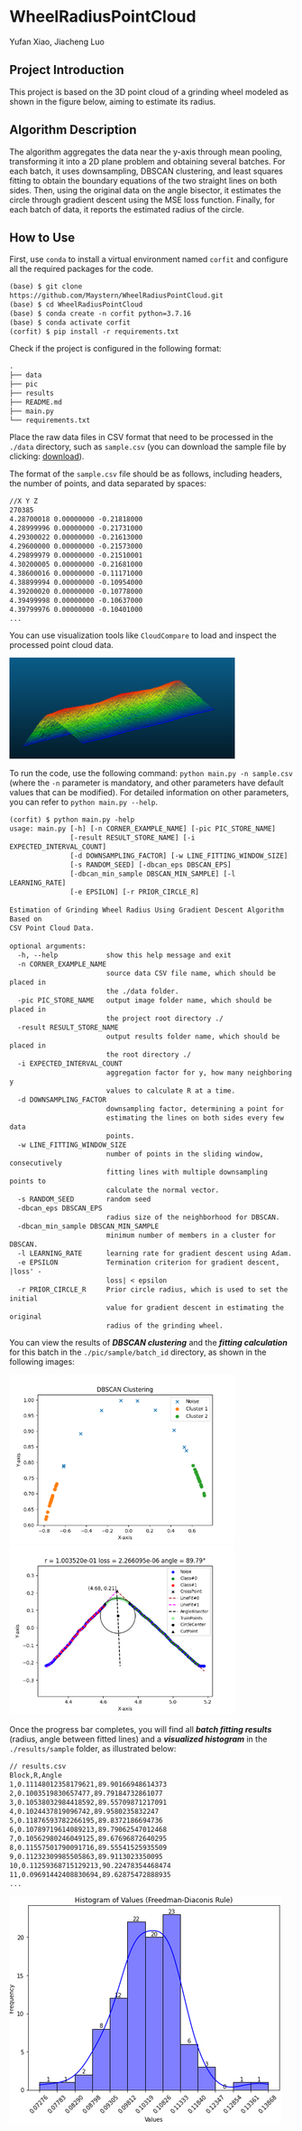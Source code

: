 # WheelRadiusPointCloud

Yufan Xiao, Jiacheng Luo

## Project Introduction

This project is based on the 3D point cloud of a grinding wheel modeled as shown in the figure below, aiming to estimate its radius.

## Algorithm Description
The algorithm aggregates the data near the y-axis through mean pooling, transforming it into a 2D plane problem and obtaining several batches. For each batch, it uses downsampling, DBSCAN clustering, and least squares fitting to obtain the boundary equations of the two straight lines on both sides. Then, using the original data on the angle bisector, it estimates the circle through gradient descent using the MSE loss function. Finally, for each batch of data, it reports the estimated radius of the circle.


## How to Use

First, use `conda` to install a virtual environment named `corfit` and configure all the required packages for the code.

```
(base) $ git clone https://github.com/Maystern/WheelRadiusPointCloud.git
(base) $ cd WheelRadiusPointCloud
(base) $ conda create -n corfit python=3.7.16
(base) $ conda activate corfit
(corfit) $ pip install -r requirements.txt
```

Check if the project is configured in the following format:

```
.
├── data
├── pic
├── results
├── README.md
├── main.py
└── requirements.txt
```

Place the raw data files in CSV format that need to be processed in the `./data` directory, such as `sample.csv` (you can download the sample file by clicking: [download](https://share.weiyun.com/1Azqvb3Y)).

The format of the `sample.csv` file should be as follows, including headers, the number of points, and data separated by spaces:

```
//X Y Z
270385
4.28700018 0.00000000 -0.21818000
4.28999996 0.00000000 -0.21731000
4.29300022 0.00000000 -0.21613000
4.29600000 0.00000000 -0.21573000
4.29899979 0.00000000 -0.21510001
4.30200005 0.00000000 -0.21681000
4.38600016 0.00000000 -0.11171000
4.38899994 0.00000000 -0.10954000
4.39200020 0.00000000 -0.10778000
4.39499998 0.00000000 -0.10637000
4.39799976 0.00000000 -0.10401000
...
```

You can use visualization tools like `CloudCompare` to load and inspect the processed point cloud data.

<img src="https://raw.githubusercontent.com/Maystern/picbed/main/image-20231226205904746.png" alt="Your Image" width="400"/>


To run the code, use the following command: `python main.py -n sample.csv` (where the `-n` parameter is mandatory, and other parameters have default values that can be modified). For detailed information on other parameters, you can refer to `python main.py --help`.

```
(corfit) $ python main.py -help
usage: main.py [-h] [-n CORNER_EXAMPLE_NAME] [-pic PIC_STORE_NAME]
               [-result RESULT_STORE_NAME] [-i EXPECTED_INTERVAL_COUNT]
               [-d DOWNSAMPLING_FACTOR] [-w LINE_FITTING_WINDOW_SIZE]
               [-s RANDOM_SEED] [-dbcan_eps DBSCAN_EPS]
               [-dbcan_min_sample DBSCAN_MIN_SAMPLE] [-l LEARNING_RATE]
               [-e EPSILON] [-r PRIOR_CIRCLE_R]

Estimation of Grinding Wheel Radius Using Gradient Descent Algorithm Based on
CSV Point Cloud Data.

optional arguments:
  -h, --help            show this help message and exit
  -n CORNER_EXAMPLE_NAME
                        source data CSV file name, which should be placed in
                        the ./data folder.
  -pic PIC_STORE_NAME   output image folder name, which should be placed in
                        the project root directory ./
  -result RESULT_STORE_NAME
                        output results folder name, which should be placed in
                        the root directory ./
  -i EXPECTED_INTERVAL_COUNT
                        aggregation factor for y, how many neighboring y
                        values to calculate R at a time.
  -d DOWNSAMPLING_FACTOR
                        downsampling factor, determining a point for
                        estimating the lines on both sides every few data
                        points.
  -w LINE_FITTING_WINDOW_SIZE
                        number of points in the sliding window, consecutively
                        fitting lines with multiple downsampling points to
                        calculate the normal vector.
  -s RANDOM_SEED        random seed
  -dbcan_eps DBSCAN_EPS
                        radius size of the neighborhood for DBSCAN.
  -dbcan_min_sample DBSCAN_MIN_SAMPLE
                        minimum number of members in a cluster for DBSCAN.
  -l LEARNING_RATE      learning rate for gradient descent using Adam.
  -e EPSILON            Termination criterion for gradient descent, |loss' -
                        loss| < epsilon
  -r PRIOR_CIRCLE_R     Prior circle radius, which is used to set the initial
                        value for gradient descent in estimating the original
                        radius of the grinding wheel.
```


You can view the results of ***DBSCAN clustering*** and the ***fitting calculation*** for this batch in the `./pic/sample/batch_id` directory, as shown in the following images:

<img src="https://raw.githubusercontent.com/Maystern/picbed/main/DBSCAN_clustering_result.png" alt="DBSCAN_clustering_result" width="400"/> <img src="https://raw.githubusercontent.com/Maystern/picbed/main/new_scatter_plot——1.png" alt="new_scatter_plot——1" width="400"/>


Once the progress bar completes, you will find all ***batch fitting results*** (radius, angle between fitted lines) and a ***visualized histogram*** in the `./results/sample` folder, as illustrated below:
```
// results.csv
Block,R,Angle
1,0.11148012358179621,89.90166948614373
2,0.1003519830657477,89.79184732861077
3,0.10538032984418592,89.55709871217091
4,0.1024437819096742,89.9580235832247
5,0.11876593782266195,89.8372186694736
6,0.10789719614089213,89.79062547012468
7,0.10562980246049125,89.67696872640295
8,0.11557501790091716,89.55541525935509
9,0.11232309985505863,89.9113023350095
10,0.11259368715129213,90.22478354468474
11,0.09691442408830694,89.62875472888935
...
```

![djashdjkashdkja](https://raw.githubusercontent.com/Maystern/picbed/main/djashdjkashdkja.png)
